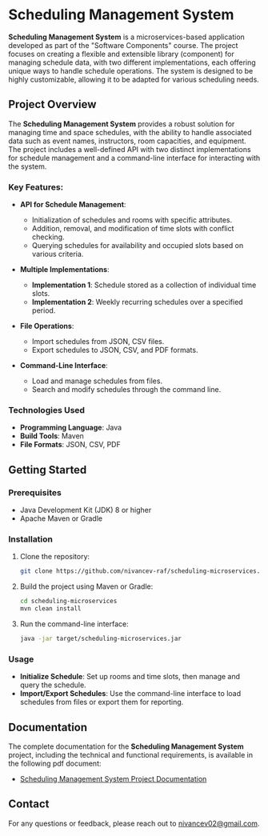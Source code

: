 
# Scheduling Management System

**Scheduling Management System** is a microservices-based application developed as part of the "Software Components" course. The project focuses on creating a flexible and extensible library (component) for managing schedule data, with two different implementations, each offering unique ways to handle schedule operations. The system is designed to be highly customizable, allowing it to be adapted for various scheduling needs.

## Project Overview

The **Scheduling Management System** provides a robust solution for managing time and space schedules, with the ability to handle associated data such as event names, instructors, room capacities, and equipment. The project includes a well-defined API with two distinct implementations for schedule management and a command-line interface for interacting with the system.

### Key Features:
- **API for Schedule Management**:
  - Initialization of schedules and rooms with specific attributes.
  - Addition, removal, and modification of time slots with conflict checking.
  - Querying schedules for availability and occupied slots based on various criteria.

- **Multiple Implementations**:
  - **Implementation 1**: Schedule stored as a collection of individual time slots.
  - **Implementation 2**: Weekly recurring schedules over a specified period.

- **File Operations**:
  - Import schedules from JSON, CSV files.
  - Export schedules to JSON, CSV, and PDF formats.

- **Command-Line Interface**:
  - Load and manage schedules from files.
  - Search and modify schedules through the command line.

### Technologies Used

- **Programming Language**: Java
- **Build Tools**: Maven
- **File Formats**: JSON, CSV, PDF

## Getting Started

### Prerequisites
- Java Development Kit (JDK) 8 or higher
- Apache Maven or Gradle

### Installation

1. Clone the repository:
   ```bash
   git clone https://github.com/nivancev-raf/scheduling-microservices.git
   ```

2. Build the project using Maven or Gradle:
   ```bash
   cd scheduling-microservices
   mvn clean install
   ```

3. Run the command-line interface:
   ```bash
   java -jar target/scheduling-microservices.jar
   ```

### Usage

- **Initialize Schedule**: Set up rooms and time slots, then manage and query the schedule.
- **Import/Export Schedules**: Use the command-line interface to load schedules from files or export them for reporting.

## Documentation

The complete documentation for the **Scheduling Management System** project, including the technical and functional requirements, is available in the following pdf document:
- [Scheduling Management System Project Documentation](https://github.com/nivancev-raf/scheduling-microservices/blob/main/SK-prvi%20projekat2023.pdf)


## Contact
For any questions or feedback, please reach out to nivancev02@gmail.com.
